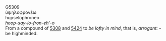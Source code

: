 <body>
  <p>G5309<br>  ὑψηλοφρονέω  <br> hupsēlophroneō  <br><i>hoop-say-lo-fron-eh‘-o </i><br>From a compound of <a href="g5308.htm">5308</a> and <a href="g5424.htm">5424</a>  to <i>be</i> <i>lofty</i> <i>in</i> <i>mind</i>, that is, <i>arrogant:</i> - be highminded.<br></p>
 </body>